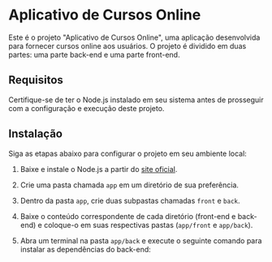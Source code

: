 # Aplicativo de Cursos Online

Este é o projeto "Aplicativo de Cursos Online", uma aplicação desenvolvida para fornecer cursos online aos usuários. O projeto é dividido em duas partes: uma parte back-end e uma parte front-end.

## Requisitos

Certifique-se de ter o Node.js instalado em seu sistema antes de prosseguir com a configuração e execução deste projeto.

## Instalação

Siga as etapas abaixo para configurar o projeto em seu ambiente local:

1. Baixe e instale o Node.js a partir do [site oficial](https://nodejs.org).

2. Crie uma pasta chamada `app` em um diretório de sua preferência.

3. Dentro da pasta `app`, crie duas subpastas chamadas `front` e `back`.

4. Baixe o conteúdo correspondente de cada diretório (front-end e back-end) e coloque-o em suas respectivas pastas (`app/front` e `app/back`).

5. Abra um terminal na pasta `app/back` e execute o seguinte comando para instalar as dependências do back-end:

